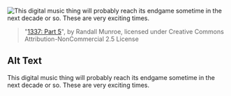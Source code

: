 ![This digital music thing will probably reach its endgame sometime in the next decade or so.  These are very exciting times.](https://imgs.xkcd.com/comics/1337_part_5.png)
> "[1337: Part 5](https://xkcd.com/345/)", by Randall Munroe, licensed under Creative Commons Attribution-NonCommercial 2.5 License

## Alt Text
This digital music thing will probably reach its endgame sometime in the next decade or so.  These are very exciting times.
